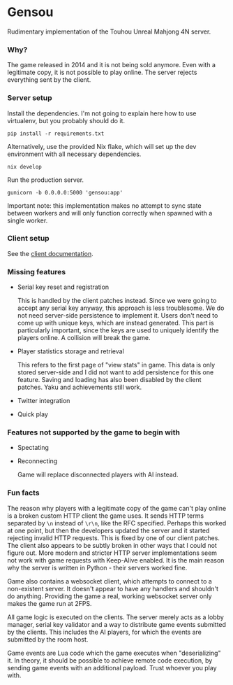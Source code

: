 # Gensou
Rudimentary implementation of the Touhou Unreal Mahjong 4N server.

### Why?
The game released in 2014 and it is not being sold anymore.
Even with a legitimate copy, it is not possible to play online.
The server rejects everything sent by the client.

### Server setup
Install the dependencies. I'm not going to explain here how to use virtualenv, but you probably should do it.
```
pip install -r requirements.txt
```

Alternatively, use the provided Nix flake, which will set up the dev environment with all necessary dependencies.
```
nix develop
```

Run the production server.
```
gunicorn -b 0.0.0.0:5000 'gensou:app'
```
Important note: this implementation makes no attempt to sync state between workers and will only function correctly when spawned with a single worker.

### Client setup
See the [client documentation](./client/README.md).

### Missing features
- Serial key reset and registration

  This is handled by the client patches instead. Since we were going to accept any serial key anyway, this approach is less troublesome. We do not need server-side persistence to implement it. Users don't need to come up with unique keys, which are instead generated. This part is particularly important, since the keys are used to uniquely identify the players online. A collision will break the game.

- Player statistics storage and retrieval

  This refers to the first page of "view stats" in game. This data is only stored server-side and I did not want to add persistence for this one feature. Saving and loading has also been disabled by the client patches. Yaku and achievements still work.

- Twitter integration
- Quick play

### Features not supported by the game to begin with
- Spectating
- Reconnecting

  Game will replace disconnected players with AI instead.

### Fun facts
The reason why players with a legitimate copy of the game can't play online is a broken custom HTTP client the game uses.
It sends HTTP terms separated by `\n` instead of `\r\n`, like the RFC specified.
Perhaps this worked at one point, but then the developers updated the server and it started rejecting invalid HTTP requests.
This is fixed by one of our client patches.
The client also appears to be subtly broken in other ways that I could not figure out. More modern and stricter HTTP server implementations seem not work with game requests with Keep-Alive enabled.
It is the main reason why the server is written in Python - their servers worked fine.

Game also contains a websocket client, which attempts to connect to a non-existent server. It doesn't appear to have any handlers and shouldn't do anything. Providing the game a real, working websocket server only makes the game run at 2FPS.

All game logic is executed on the clients. The server merely acts as a lobby manager, serial key validator and a way to distribute game events submitted by the clients. This includes the AI players, for which the events are submitted by the room host.

Game events are Lua code which the game executes when "deserializing" it. In theory, it should be possible to achieve remote code execution, by sending game events with an additional payload. Trust whoever you play with.
